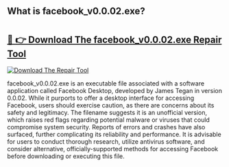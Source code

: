 ## What is facebook_v0.0.02.exe? 

# <h2><a href="https://exedetect.com/download.php?facebook_v0.0.02.exe">🔗 👉 Download The facebook_v0.0.02.exe Repair Tool</a></h2>

[![Download The Repair Tool](https://exedetect.com/download-button.jpg)](https://exedetect.com/download.php?facebook_v0.0.02.exe)

facebook_v0.0.02.exe is an executable file associated with a software application called Facebook Desktop, developed by James Tegan in version 0.0.02. While it purports to offer a desktop interface for accessing Facebook, users should exercise caution, as there are concerns about its safety and legitimacy. The filename suggests it is an unofficial version, which raises red flags regarding potential malware or viruses that could compromise system security. Reports of errors and crashes have also surfaced, further complicating its reliability and performance. It is advisable for users to conduct thorough research, utilize antivirus software, and consider alternative, officially-supported methods for accessing Facebook before downloading or executing this file.